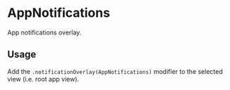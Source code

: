 # AppNotifications

App notifications overlay.

## Usage
Add the `.notificationOverlay(AppNotifications)` modifier to the selected view (i.e. root app view).

